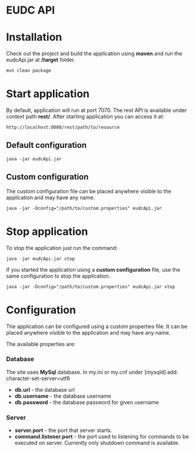 # EUDC API

# Installation

Check out the project and build the application using **maven** and run the eudcApi.jar at **/target** folder.

	mvn clean package

# Start application

By default, application will run at port 7070. The rest API is available under context path **rest/**. After starting application you can access it at:

	http://localhost:8080/rest/path/to/resource

## Default configuration

	java -jar eudcApi.jar
	
## Custom configuration

The custom configuration file can be placed anywhere visible to the application and may have any name.

	java -jar -Dconfig="/path/to/custom.properties" eudcApi.jar

# Stop application

To stop the application just run the command:

	java -jar eudcApi.jar stop
	
If you started the application using a **custom configuration** file, use the same configuration to stop the application.

	java -jar -Dconfig="/path/to/custom.properties" eudcApi.jar stop

# Configuration

The application can be configured using a custom properties file. It can be placed anywhere visible to the application and may have any name.

The available properties are:

### Database

The site uses **MySql** database.
In my.ini or my.cnf under [mysqld] add: character-set-server=utf8

* **db.url** - the database url
* **db.username** - the database username
* **db.password** - the database password for given username

### Server

* **server.port** - the port that server starts.
* **command.listener.port** - the port used to listening for commands to be executed on server. Currently only shutdown command is available.
